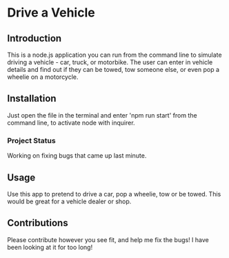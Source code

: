 # Drive a Vehicle

## Introduction
This is a node.js application you can run from the command line to simulate driving a vehicle - car, truck, or motorbike. The user can enter in vehicle details and find out if they can be towed, tow someone else, or even pop a wheelie on a motorcycle.

## Installation

Just open the file in the terminal and enter 'npm run start' from the command line, to activate node with inquirer.

### Project Status

Working on fixing bugs that came up last minute.

## Usage

Use this app to pretend to drive a car, pop a wheelie, tow or be towed. This would be great for a vehicle dealer or shop.

## Contributions

Please contribute however you see fit, and help me fix the bugs! I have been looking at it for too long!




